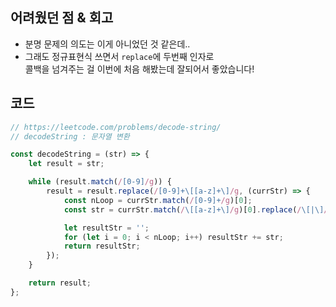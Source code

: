 ## 어려웠던 점 & 회고
- 분명 문제의 의도는 이게 아니었던 것 같은데..  
- 그래도 정규표현식 쓰면서 `replace`에 두번째 인자로  
    콜백을 넘겨주는 걸 이번에 처음 해봤는데 잘되어서 좋았습니다!

## 코드

```js
// https://leetcode.com/problems/decode-string/
// decodeString : 문자열 변환

const decodeString = (str) => {
    let result = str;

    while (result.match(/[0-9]/g)) {
        result = result.replace(/[0-9]+\[[a-z]+\]/g, (currStr) => {
            const nLoop = currStr.match(/[0-9]+/g)[0];
            const str = currStr.match(/\[[a-z]+\]/g)[0].replace(/\[|\]/g, '');

            let resultStr = '';
            for (let i = 0; i < nLoop; i++) resultStr += str;
            return resultStr;
        });
    }

    return result;
};
```
